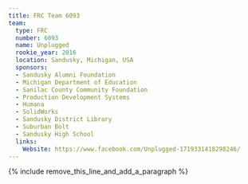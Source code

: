 ```yaml
---
title: FRC Team 6093
team:
  type: FRC
  number: 6093
  name: Unplugged
  rookie_year: 2016
  location: Sandusky, Michigan, USA
  sponsors:
  - Sandusky Alumni Foundation
  - Michigan Department of Education
  - Sanilac County Community Foundation
  - Production Development Systems
  - Humana
  - SolidWorks
  - Sandusky District Library
  - Suburban Bolt
  - Sandusky High School
  links:
    Website: https://www.facebook.com/Unplugged-1719331418298246/
---
```


{% include remove_this_line_and_add_a_paragraph %}